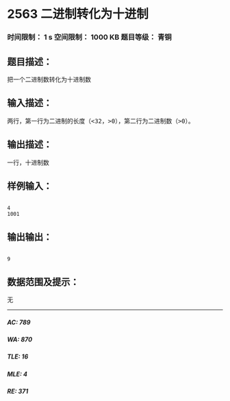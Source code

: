 # 2563 二进制转化为十进制   
### 时间限制： 1 s     空间限制： 1000 KB     题目等级： 青铜  
## 题目描述：  

<pre>
把一个二进制数转化为十进制数
</pre>
  
  
## 输入描述：  

<pre>
两行，第一行为二进制的长度（<32，>0），第二行为二进制数（>0）。
</pre>
  
  
## 输出描述：  

<pre>
一行，十进制数
</pre>
  
  
## 样例输入：  

<pre><code>
4
1001
</code></pre>
  
  
## 输出输出：  

<pre><code>
9
</code></pre>
  
  
## 数据范围及提示：  

<pre>
无
</pre>
  
  
***  

##### AC: 789  
##### WA: 870  
##### TLE: 16  
##### MLE: 4  
##### RE: 371  

